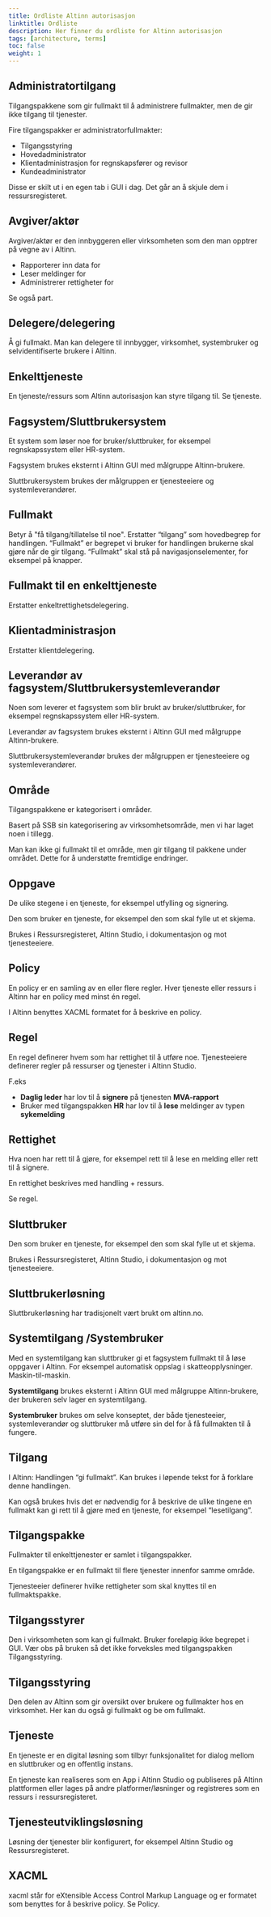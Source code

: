 ```yaml
---
title: Ordliste Altinn autorisasjon
linktitle: Ordliste
description: Her finner du ordliste for Altinn autorisasjon
tags: [architecture, terms]
toc: false
weight: 1
---
```


## Administratortilgang

Tilgangspakkene som gir fullmakt til å administrere fullmakter, men de gir ikke tilgang til tjenester.

Fire tilgangspakker er administratorfullmakter:

- Tilgangsstyring
- Hovedadministrator
- Klientadministrasjon for regnskapsfører og revisor
- Kundeadministrator

Disse er skilt ut i en egen tab i GUI i dag. Det går an å skjule dem i ressursregisteret.

## Avgiver/aktør

Avgiver/aktør er den innbyggeren eller virksomheten som den man opptrer på vegne av i Altinn.

- Rapporterer inn data for
- Leser meldinger for
- Administrerer rettigheter for

Se også part.

## Delegere/delegering

Å gi fullmakt. Man kan delegere til innbygger, virksomhet, systembruker og selvidentifiserte brukere i Altinn.

## Enkelttjeneste

En tjeneste/ressurs som Altinn autorisasjon kan styre tilgang til. Se tjeneste.

## Fagsystem/Sluttbrukersystem

Et system som løser noe for bruker/sluttbruker, for eksempel regnskapssystem eller HR-system.

Fagsystem brukes eksternt i Altinn GUI med målgruppe Altinn-brukere.

Sluttbrukersystem brukes der målgruppen er tjenesteeiere og systemleverandører.

## Fullmakt

Betyr å "få tilgang/tillatelse til noe". Erstatter “tilgang” som hovedbegrep for handlingen. “Fullmakt” er begrepet vi bruker for handlingen brukerne skal gjøre når de gir tilgang. “Fullmakt” skal stå på navigasjonselementer, for eksempel på knapper.

## Fullmakt til en enkelttjeneste

Erstatter enkeltrettighetsdelegering.

## Klientadministrasjon

Erstatter klientdelegering.

## Leverandør av fagsystem/Sluttbrukersystemleverandør

Noen som leverer et fagsystem som blir brukt av bruker/sluttbruker, for eksempel regnskapssystem eller HR-system.

Leverandør av fagsystem brukes eksternt i Altinn GUI med målgruppe Altinn-brukere.

Sluttbrukersystemleverandør brukes der målgruppen er tjenesteeiere og systemleverandører.

## Område

Tilgangspakkene er kategorisert i områder.

Basert på SSB sin kategorisering av virksomhetsområde, men vi har laget noen i tillegg.

Man kan ikke gi fullmakt til et område, men gir tilgang til pakkene under området. Dette for å understøtte fremtidige endringer.

## Oppgave

De ulike stegene i en tjeneste, for eksempel utfylling og signering.

Den som bruker en tjeneste, for eksempel den som skal fylle ut et skjema.

Brukes i Ressursregisteret, Altinn Studio, i dokumentasjon og mot tjenesteeiere.

## Policy

En policy er en samling av en eller flere regler. Hver tjeneste eller ressurs i Altinn har en policy med minst én regel.

I Altinn benyttes XACML formatet for å beskrive en policy.

## Regel

En regel definerer hvem som har rettighet til å utføre noe. Tjenesteeiere definerer regler på ressurser og tjenester i Altinn Studio.

F.eks

- **Daglig leder** har lov til å **signere** på tjenesten **MVA-rapport**
- Bruker med tilgangspakken **HR** har lov til å **lese** meldinger av typen **sykemelding**

## Rettighet

Hva noen har rett til å gjøre, for eksempel rett til å lese en melding eller rett til å signere.

En rettighet beskrives med handling + ressurs.

Se regel.

## Sluttbruker

Den som bruker en tjeneste, for eksempel den som skal fylle ut et skjema.

Brukes i Ressursregisteret, Altinn Studio, i dokumentasjon og mot tjenesteeiere.

## Sluttbrukerløsning

Sluttbrukerløsning har tradisjonelt vært brukt om altinn.no.

## Systemtilgang /Systembruker

Med en systemtilgang kan sluttbruker gi et fagsystem fullmakt til å løse oppgaver i Altinn. For eksempel automatisk oppslag i skatteopplysninger. Maskin-til-maskin.

**Systemtilgang** brukes eksternt i Altinn GUI med målgruppe Altinn-brukere, der brukeren selv lager en systemtilgang.

**Systembruker** brukes om selve konseptet, der både tjenesteeier, systemleverandør og sluttbruker må utføre sin del for å få fullmakten til å fungere.

## Tilgang

I Altinn: Handlingen “gi fullmakt”. Kan brukes i løpende tekst for å forklare denne handlingen.

Kan også brukes hvis det er nødvendig for å beskrive de ulike tingene en fullmakt kan gi rett til å gjøre med en tjeneste, for eksempel “lesetilgang”.

## Tilgangspakke

Fullmakter til enkelttjenester er samlet i tilgangspakker.

En tilgangspakke er en fullmakt til flere tjenester innenfor samme område.

Tjenesteeier definerer hvilke rettigheter som skal knyttes til en fullmaktspakke.

## Tilgangsstyrer

Den i virksomheten som kan gi fullmakt. Bruker foreløpig ikke begrepet i GUI. Vær obs på bruken så det ikke forveksles med tilgangspakken Tilgangsstyring.

## Tilgangsstyring

Den delen av Altinn som gir oversikt over brukere og fullmakter hos en virksomhet. Her kan du også gi fullmakt og be om fullmakt.

## Tjeneste

En tjeneste er en digital løsning som tilbyr funksjonalitet for dialog mellom en sluttbruker og en offentlig instans.

En tjeneste kan realiseres som en App i Altinn Studio og publiseres på Altinn plattformen eller lages på andre platformer/løsninger og registreres som en ressurs i ressursregisteret.

## Tjenesteutviklingsløsning

Løsning der tjenester blir konfigurert, for eksempel Altinn Studio og Ressursregisteret.

## XACML

xacml står for eXtensible Access Control Markup Language og er formatet som benyttes for å beskrive policy. Se Policy.
